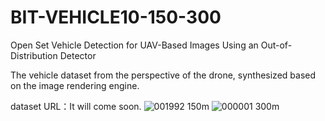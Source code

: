 # BIT-VEHICLE10-150-300
Open Set Vehicle Detection for UAV-Based Images Using an Out-of-Distribution Detector

The vehicle dataset from the perspective of the drone, synthesized based on the image rendering engine.

dataset URL：It will come soon.
![001992](https://github.com/zhaoXF04/BIT-VEHICLE10-150-300/assets/102145235/0f03df94-56be-451e-81ef-0a8c12a3a881)
150m
![000001](https://github.com/zhaoXF04/BIT-VEHICLE10-150-300/assets/102145235/2fd234a6-0a9d-4688-9696-e465e51a6c97)
300m
